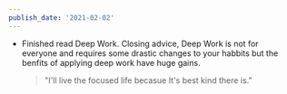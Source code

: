 ```yaml
---
publish_date: '2021-02-02'
---
```


- Finished read Deep Work. Closing advice, Deep Work is not for everyone and requires some drastic changes to your habbits but the benfits of applying deep work have huge gains.
  > "I'll live the focused life becasue It's best kind there is."
